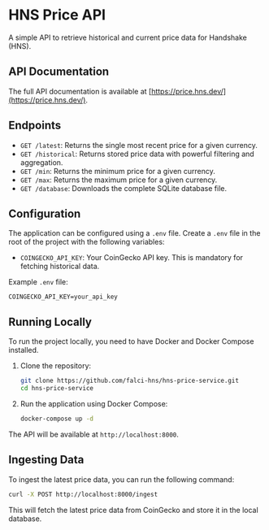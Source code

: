 # HNS Price API

A simple API to retrieve historical and current price data for Handshake (HNS).

## API Documentation

The full API documentation is available at [https://price.hns.dev/](https://price.hns.dev/).

## Endpoints

- `GET /latest`: Returns the single most recent price for a given currency.
- `GET /historical`: Returns stored price data with powerful filtering and aggregation.
- `GET /min`: Returns the minimum price for a given currency.
- `GET /max`: Returns the maximum price for a given currency.
- `GET /database`: Downloads the complete SQLite database file.

## Configuration

The application can be configured using a `.env` file. Create a `.env` file in the root of the project with the following variables:

- `COINGECKO_API_KEY`: Your CoinGecko API key. This is mandatory for fetching historical data.

Example `.env` file:
```
COINGECKO_API_KEY=your_api_key
```

## Running Locally

To run the project locally, you need to have Docker and Docker Compose installed.

1. Clone the repository:
   ```bash
   git clone https://github.com/falci-hns/hns-price-service.git
   cd hns-price-service
   ```

2. Run the application using Docker Compose:
   ```bash
   docker-compose up -d
   ```

The API will be available at `http://localhost:8000`.

## Ingesting Data

To ingest the latest price data, you can run the following command:
```bash
curl -X POST http://localhost:8000/ingest
```
This will fetch the latest price data from CoinGecko and store it in the local database.
